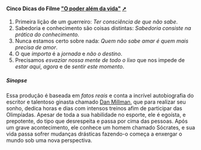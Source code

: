 <!-- markdownlint-disable-next-line -->
#### Cinco Dicas do Filme ["O poder além da vida"](https://www.youtube.com/watch?v=Sjyse7X2qhg) <a href="Cinco_dicas_do_filme_o_poder_alem_da_vida.html" target="_blank" title="Pressione aqui para expandir este documento em nova aba." >  ➚ </a>

1. Primeira lição de um guerreiro: _Ter consciência de que não sabe_.
2. Sabedoria e conhecimento são coisas distintas: _Sabedoria consiste na prática do conhecimento_.
3. Nunca estamos certo sobre nada: _Quem não sabe amar é quem mais precisa de amor_.
4. O que _importa_ é a _jornada_ e _não o destino_.
5. Precisamos _esvaziar nossa mente de todo o lixo_ que nos impede de _estar aqui_, _agora_ e de _sentir este momento_.

##### Sinopse

Essa produção é baseada em _fatos reais_ e conta a incrível autobiografia do escritor e talentoso ginasta chamado [Dan Millman](https://pt.wikipedia.org/wiki/Dan_Millman), que para realizar seu sonho, dedica horas e dias com intensos treinos afim de participar das Olimpíadas. Apesar de toda a sua habilidade no esporte, ele é egoísta, e prepotente, do tipo que desrespeita e passa por cima das pessoas. Após um grave acontecimento, ele conhece um homem chamado Sócrates, e sua vida passa sofrer mudanças drásticas fazendo-o começa a enxergar o mundo sob uma nova perspectiva.

